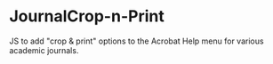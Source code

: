 JournalCrop-n-Print
===================

JS to add "crop &amp; print" options to the Acrobat Help menu for various academic journals.
